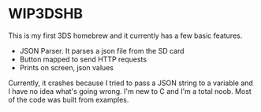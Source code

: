 # WIP3DSHB 

This is my first 3DS homebrew and it currently has a few basic features.

 - JSON Parser. It parses a json file from the SD card
 - Button mapped to send HTTP requests
 - Prints on screen, json values
 
Currently, it crashes because I tried to pass a JSON string to a variable and I have no idea what's going wrong. I'm new to C and I'm a total noob. Most of the code was built from examples.